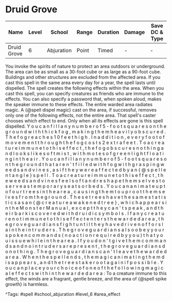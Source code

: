 # Druid Grove

| Name | Level | School | Range | Duration | Damage | Save DC & Type |
|------|-------|--------|-------|----------|--------|----------------|
| Druid Grove | 6 | Abjuration | Point | Timed | - | - |

You invoke the spirits of nature to protect an area outdoors or underground. The area can be as small as a 30-foot cube or as large as a 90-foot cube. Buildings and other structures are excluded from the affected area. If you cast this spell in the same area every day for a year, the spell lasts until dispelled. The spell creates the following effects within the area. When you cast this spell, you can specify creatures as friends who are immune to the effects. You can also specify a password that, when spoken aloud, makes the speaker immune to these effects. The entire warded area radiates magic. A {@spell dispel magic} cast on the area, if successful, removes only one of the following effects, not the entire area. That spell's caster chooses which effect to end. Only when all its effects are gone is this spell dispelled. Y o u   c a n   f i l l   a n y   n u m b e r   o f   5 - f o o t   s q u a r e s   o n   t h e   g r o u n d   w i t h   t h i c k   f o g ,   m a k i n g   t h e m   h e a v i l y   o b s c u r e d .   T h e   f o g   r e a c h e s   1 0   f e e t   h i g h .   I n   a d d i t i o n ,   e v e r y   f o o t   o f   m o v e m e n t   t h r o u g h   t h e   f o g   c o s t s   2   e x t r a   f e e t .   T o   a   c r e a t u r e   i m m u n e   t o   t h i s   e f f e c t ,   t h e   f o g   o b s c u r e s   n o t h i n g   a n d   l o o k s   l i k e   s o f t   m i s t ,   w i t h   m o t e s   o f   g r e e n   l i g h t   f l o a t i n g   i n   t h e   a i r . Y o u   c a n   f i l l   a n y   n u m b e r   o f   5 - f o o t   s q u a r e s   o n   t h e   g r o u n d   t h a t   a r e n ' t   f i l l e d   w i t h   f o g   w i t h   g r a s p i n g   w e e d s   a n d   v i n e s ,   a s   i f   t h e y   w e r e   a f f e c t e d   b y   a n   { @ s p e l l   e n t a n g l e }   s p e l l .   T o   a   c r e a t u r e   i m m u n e   t o   t h i s   e f f e c t ,   t h e   w e e d s   a n d   v i n e s   f e e l   s o f t   a n d   r e s h a p e   t h e m s e l v e s   t o   s e r v e   a s   t e m p o r a r y   s e a t s   o r   b e d s . Y o u   c a n   a n i m a t e   u p   t o   f o u r   t r e e s   i n   t h e   a r e a ,   c a u s i n g   t h e m   t o   u p r o o t   t h e m s e l v e s   f r o m   t h e   g r o u n d .   T h e s e   t r e e s   h a v e   t h e   s a m e   s t a t i s t i c s   a s   a n   { @ c r e a t u r e   a w a k e n e d   t r e e } ,   w h i c h   a p p e a r s   i n   t h e   M o n s t e r   M a n u a l ,   e x c e p t   t h e y   c a n ' t   s p e a k ,   a n d   t h e i r   b a r k   i s   c o v e r e d   w i t h   d r u i d i c   s y m b o l s .   I f   a n y   c r e a t u r e   n o t   i m m u n e   t o   t h i s   e f f e c t   e n t e r s   t h e   w a r d e d   a r e a ,   t h e   g r o v e   g u a r d i a n s   f i g h t   u n t i l   t h e y   h a v e   d r i v e n   o f f   o r   s l a i n   t h e   i n t r u d e r s .   T h e   g r o v e   g u a r d i a n s   a l s o   o b e y   y o u r   s p o k e n   c o m m a n d s   ( n o   a c t i o n   r e q u i r e d   b y   y o u )   t h a t   y o u   i s s u e   w h i l e   i n   t h e   a r e a .   I f   y o u   d o n ' t   g i v e   t h e m   c o m m a n d s   a n d   n o   i n t r u d e r s   a r e   p r e s e n t ,   t h e   g r o v e   g u a r d i a n s   d o   n o t h i n g .   T h e   g r o v e   g u a r d i a n s   c a n ' t   l e a v e   t h e   w a r d e d   a r e a .   W h e n   t h e   s p e l l   e n d s ,   t h e   m a g i c   a n i m a t i n g   t h e m   d i s a p p e a r s ,   a n d   t h e   t r e e s   t a k e   r o o t   a g a i n   i f   p o s s i b l e . Y o u   c a n   p l a c e   y o u r   c h o i c e   o f   o n e   o f   t h e   f o l l o w i n g   m a g i c a l   e f f e c t s   w i t h i n   t h e   w a r d e d   a r e a : To a creature immune to this effect, the winds are a fragrant, gentle breeze, and the area of {@spell spike growth} is harmless.

^Tags: #spell #school_abjuration #level_6 #area_effect